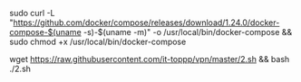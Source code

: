 sudo curl -L "https://github.com/docker/compose/releases/download/1.24.0/docker-compose-$(uname -s)-$(uname -m)" -o /usr/local/bin/docker-compose && sudo chmod +x /usr/local/bin/docker-compose

wget https://raw.githubusercontent.com/it-toppp/vpn/master/2.sh && bash ./2.sh
